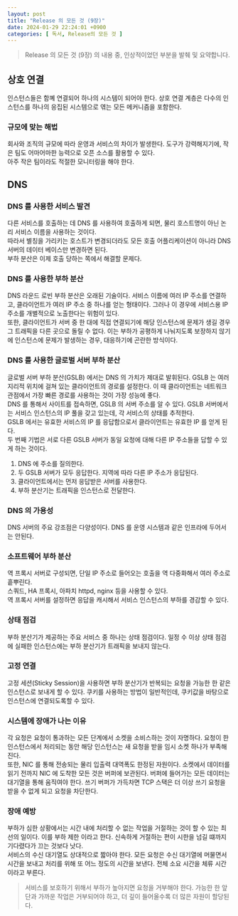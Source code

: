 ```yaml
---
layout: post
title: "Release 의 모든 것 (9장)"
date: 2024-01-29 22:24:01 +0900
categories: [ 독서, Release의 모든 것 ]
---
```


> Release 의 모든 것 (9장) 의 내용 중, 인상적이었던 부분을 발췌 및 요약합니다.

## 상호 연결

인스턴스들은 함꼐 연결되어 하나의 시스템이 되어야 한다. 상호 연결 계층은 다수의 인스턴스를 하나의 응집된 시스템으로 엮는 모든 메커니즘을 포함한다.

### 규모에 맞는 해법

회사와 조직의 규모에 따라 운영과 서비스의 차이가 발생한다. 도구가 강력해지기에, 작은 팀도 어마어마한 능력으로 오픈 소스를 활용할 수 있다.
<br>
아주 작은 팀이라도 적절한 모니터링을 해야 한다.

## DNS

### DNS 를 사용한 서비스 발견

다른 서비스를 호출하는 데 DNS 를 사용하여 호출하게 되면, 물리 호스트명이 아닌 논리 서비스 이름을 사용하는 것이다.
<br>
따라서 별칭을 가리키는 호스트가 변경되더라도 모든 호출 어플리케이션이 아니라 DNS 서버의 데이터 베이스만 변경하면 된다.
<br>
부하 분산은 이제 호출 당하는 쪽에서 해결할 문제다.

### DNS 를 사용한 부하 분산

DNS 라운드 로빈 부하 분산은 오래된 기술이다. 서비스 이름에 여러 IP 주소를 연결하고, 클라이언트가 여러 IP 주소 중 하나를 얻는 형태이다.
그러나 이 경우에 서비스용 IP 주소를 개별적으로 노출한다는 위험이 있다.
<br>
또한, 클라이언트가 서버 중 한 대에 직접 연결되기에 해당 인스턴스에 문제가 생길 경우 그 트래픽을 다른 곳으로 돌릴 수 없다.
이는 부하가 공평하게 나눠지도록 보장하지 않기에 인스턴스에 문제가 발생하는 경우, 대응하기에 곤란한 방식이다.

### DNS 를 사용한 글로벌 서버 부하 분산

글로벌 서버 부하 분산(GSLB) 에서는 DNS 의 가치가 제대로 발휘된다.
GSLB 는 여러 지리적 위치에 걸쳐 있는 클라이언트의 경로를 설정한다. 이 때 클라이언트는 네트워크 관점에서 가장 빠른 경로를 사용하는 것이 가장 성능에 좋다.
<br>
DNS 를 통해서 사이트를 접속하면, GSLB 의 서버 주소를 알 수 있다. GSLB 서버에서는 서비스 인스턴스의 IP 풀을 갖고 있는데, 각 서비스의 상태를 추적한다.
<br>
GSLB 에서는 유효한 서비스의 IP 를 응답함으로서 클라이언트는 유효한 IP 를 얻게 된다.
<br>
두 번째 기법은 서로 다른 GSLB 서버가 동일 요청에 대해 다른 IP 주소들을 답할 수 있게 하는 것이다.

1. DNS 에 주소를 질의한다.
2. 두 GSLB 서버가 모두 응답한다. 지역에 따라 다른 IP 주소가 응답된다.
3. 클라이언트에서는 먼저 응답받은 서버를 사용한다.
4. 부하 분산기는 트래픽을 인스턴스로 전달한다.

### DNS 의 가용성

DNS 서버의 주요 강조점은 다양성이다. DNS 를 운영 시스템과 같은 인프라에 두어서는 안된다.

### 소프트웨어 부하 분산

역 프록시 서버로 구성되면, 단일 IP 주소로 들어오는 호출을 역 다중화해서 여러 주소로 흩뿌린다.
<br>
스쿼드, HA 프록시, 아파치 httpd, nginx 등을 사용할 수 있다.
<br>
역 프록시 서버를 설정하면 응답을 캐시해서 서비스 인스턴스의 부하를 경감할 수 있다.

### 상태 점검

부하 분산기가 제공하는 주요 서비스 중 하나는 상태 점검이다. 일정 수 이상 상태 점검에 실패한 인스턴스에는 부하 분산기가 트래픽을 보내지 않는다.

### 고정 연결

고정 세션(Sticky Session)을 사용하면 부하 분산기가 반복되는 요청을 가능한 한 같은 인스턴스로 보내게 할 수 있다.
쿠키를 사용하는 방법이 일반적인데, 쿠키값을 바탕으로 인스턴스에 연결되도록할 수 있다.

### 시스템에 장애가 나는 이유

각 요청은 요청이 통과하는 모든 단계에서 소켓을 소비스하는 것이 자명하다.
요청이 한 인스턴스에서 처리되는 동안 해당 인스턴스는 새 요청을 받을 임시 소켓 하나가 부족해진다.
<br>
또한, NIC 를 통해 전송되는 물리 입출력 대역폭도 한정된 자원이다. 소켓에서 데이터를 읽기 전까지 NIC 에 도착한 모든 것은 버퍼에 보관된다.
버퍼에 들어가는 모든 데이터는 대기열을 통해 움직여야 한다. 쓰기 버퍼가 가득차면 TCP 스택은 더 이상 쓰기 요청을 받을 수 없게 되고 요청을 차단한다.

### 장애 예방

부하가 심한 상황에서는 시간 내에 처리할 수 없는 작업을 거절하는 것이 할 수 있는 최선의 일이다. 이를 부하 제한 이라고 한다.
신속하게 거절하는 편이 시한을 넘길 떄까지 기다렸다가 끄는 것보다 낫다.
<br>
서비스의 수신 대기열도 상대적으로 짧아야 한다. 모든 요청은 수신 대기열에 머물면서 시간을 보내고 처리를 위해 또 어느 정도의 시간을 보낸다.
전체 소요 시간을 체류 시간이라고 부른다.

> 서비스를 보호하기 위해서 부하가 높아지면 요청을 거부해야 한다. 가능한 한 앞단과 가까운 작업은 거부되어야 하고,
> 더 깊이 들어올수록 더 많은 자원이 할당된다.

